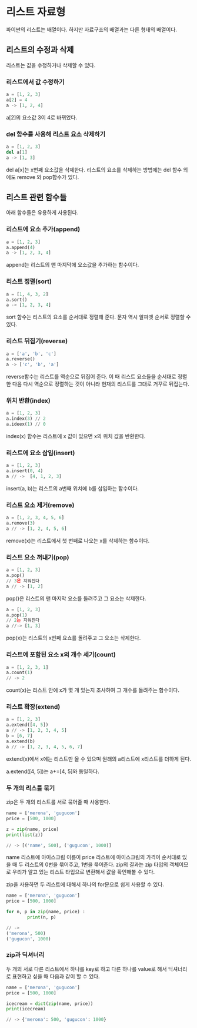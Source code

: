 # 리스트 자료형

파이썬의 리스트는 배열이다. 하지만 자료구조의 배열과는 다른 형태의 배열이다.

## 리스트의 수정과 삭제

리스트는 값을 수정하거나 삭제할 수 있다.

### 리스트에서 값 수정하기

```python
a = [1, 2, 3]
a[2] = 4
a -> [1, 2, 4]
```

a[2]의 요소값 3이 4로 바뀌었다.

### del 함수를 사용해 리스트 요소 삭제하기

```python
a = [1, 2, 3]
del a[1]
a -> [1, 3]
```

del a[x]는 x번째 요소값을 삭제한다. 리스트의 요소를 삭제하는 방법에는 del 함수 외에도  remove 와 pop함수가 있다.

## 리스트 관련 함수들

아래 함수들은 유용하게 사용된다.

### 리스트에 요소 추가(append)

```python
a = [1, 2, 3]
a.append(4)
a -> [1, 2, 3, 4]
```

append는 리스트의 맨 마지막에 요소값을 추가하는 함수이다.

### 리스트 정렬(sort)

```python
a = [1, 4, 3, 2]
a.sort()
a -> [1, 2, 3, 4]
```

sort 함수는 리스트의 요소를 순서대로 정렬해 준다. 문자 역시 알파벳 순서로 정렬할 수 있다.

### 리스트 뒤집기(reverse)

```python
a = ['a', 'b', 'c']
a.reverse()
a -> ['c', 'b', 'a']
```

reverse함수는 리스트를 역순으로 뒤집어 준다. 이 때 리스트 요소들을 순서대로 정렬한 다음 다시 역순으로 정렬하는 것이 아니라 현재의 리스트를 그대로 거꾸로 뒤집는다.

### 위치 반환(index)

```python
a = [1, 2, 3]
a.index(3) // 2
a.ideex(1) // 0
```

index(x) 함수는 리스트에 x 값이 있으면 x의 위치 값을 반환한다.

### 리스트에 요소 삽입(insert)

```python
a = [1, 2, 3]
a.insert(0, 4)
a // ->  [4, 1, 2, 3]
```

insert(a, b)는 리스트의 a번째 위치에 b를 삽입하는 함수이다.

### 리스트 요소 제거(remove)

```python
a = [1, 2, 3, 4, 5, 6]
a.remove(3)
a // -> [1, 2, 4, 5, 6]
```

remove(x)는 리스트에서 첫 번째로 나오는 x를 삭제하는 함수이다.

### 리스트 요소 꺼내기(pop)

```python
a = [1, 2, 3]
a.pop()
// 3은 지워진다
a // -> [1, 2]
```

pop()은 리스트의 맨 마지막 요소를 돌려주고 그 요소는 삭제한다.

```python
a = [1, 2, 3]
a.pop(1)
// 2는 지워진다
a //-> [1, 3]
```

pop(x)는 리스트의 x번째 요쇼를 돌려주고 그 요소는 삭제한다.

### 리스트에 포함된 요소 x의 개수 세기(count)

```python
a = [1, 2, 3, 1]
a.count(1)
// -> 2
```

count(x)는 리스트 안에 x가 몇 개 있는지 조사하여 그 개수를 돌려주는 함수이다.

### 리스트 확장(extend)

```python
a = [1, 2, 3]
a.extend([4, 5])
a // -> [1, 2, 3, 4, 5]
b = [6, 7]
a.extend(b)
a // -> [1, 2, 3, 4, 5, 6, 7]
```

extend(x)에서 x에는 리스트만 올 수 있으며 원래의 a리스트에 x리스트를 더하게 된다.

a.extend([4, 5])는 a+=[4, 5]와 동일하다.

### 두 개의 리스틀 묶기

zip은 두 개의 리스트를 서로 묶어줄 때 사용한다.

```python
name = ['merona', 'gugucon']
price = [500, 1000]

z = zip(name, price)
print(list(z))

// -> [('name', 500), ('gugucon', 1000)]
```

name 리스트에 아이스크림 이름이 price 리스트에 아이스크림의 가격이 순서대로 있을 때 두 리스트의 0번을 묶어주고, 1번을 묶어준다. zip의 결과는 zip 타입의 객체이므로 우리가 알고 있는 리스트 타입으로 변환해서 값을 확인해볼 수 있다.

zip을 사용하면 두 리스트에 대해서 하나의 for문으로 쉽게 사용할 수 있다.

```python
name = ['merona', 'gugucon']
price = [500, 1000]

for n, p in zip(name, price) :
		print(n, p)

// ->
('merona', 500)
('gugucon', 1000)
```

### zip과 딕셔너리

두 개의 서로 다른 리스트에서 하나를 key로 하고 다른 하나를 value로 해서 딕셔너리로 표현하고 싶을 때 다음과 같이 할 수 있다.

```python
name = ['merona', 'gugucon']
price = [500, 1000]

icecream = dict(zip(name, price))
print(icecream)

// -> {'merona': 500, 'gugucon': 1000}
```